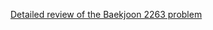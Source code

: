 [Detailed review of the Baekjoon 2263 problem](https://choicube84.github.io/study/2024/01/26/baekjoon_2263.html)
